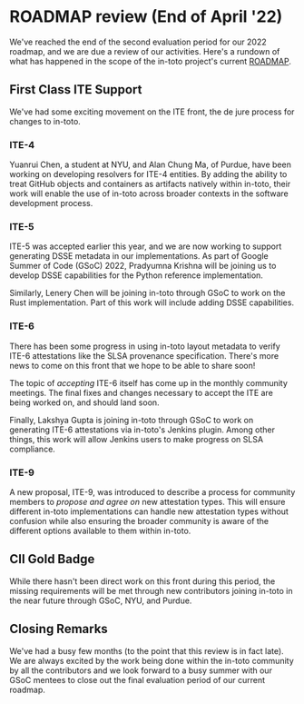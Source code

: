 # ROADMAP review (End of April '22)

We've reached the end of the second evaluation period for our 2022 roadmap, and
we are due a review of our activities. Here's a rundown of what has happened in
the scope of the in-toto project's current
[ROADMAP](https://github.com/in-toto/docs/blob/master/ROADMAP.md).

## First Class ITE Support

We've had some exciting movement on the ITE front, the de jure process for
changes to in-toto.

### ITE-4

Yuanrui Chen, a student at NYU, and Alan Chung Ma, of Purdue, have been
working on developing resolvers for ITE-4 entities. By adding the ability to
treat GitHub objects and containers as artifacts natively within in-toto, their
work will enable the use of in-toto across broader contexts in the software
development process.

### ITE-5

ITE-5 was accepted earlier this year, and we are now working to support
generating DSSE metadata in our implementations. As part of Google Summer of
Code (GSoC) 2022, Pradyumna Krishna will be joining us to develop DSSE
capabilities for the Python reference implementation.

Similarly, Lenery Chen will be joining in-toto through GSoC to work on the Rust
implementation. Part of this work will include adding DSSE capabilities.

### ITE-6

There has been some progress in using in-toto layout metadata to verify ITE-6
attestations like the SLSA provenance specification. There's more news to come
on this front that we hope to be able to share soon!

The topic of _accepting_ ITE-6 itself has come up in the monthly community
meetings. The final fixes and changes necessary to accept the ITE are being
worked on, and should land soon.

Finally, Lakshya Gupta is joining in-toto through GSoC to work on generating
ITE-6 attestations via in-toto's Jenkins plugin. Among other things, this work
will allow Jenkins users to make progress on SLSA compliance.

### ITE-9

A new proposal, ITE-9, was introduced to describe a process for community
members to _propose and agree on_ new attestation types. This will ensure different in-toto
implementations can handle new attestation types without confusion while also
ensuring the broader community is aware of the different options available to
them within in-toto.

## CII Gold Badge

While there hasn't been direct work on this front during this period, the
missing requirements will be met through new contributors joining in-toto in
the near future through GSoC, NYU, and Purdue.

## Closing Remarks

We've had a busy few months (to the point that this review is in fact late). We
are always excited by the work being done within the in-toto community by all
the contributors and we look forward to a busy summer with our GSoC mentees to
close out the final evaluation period of our current roadmap.